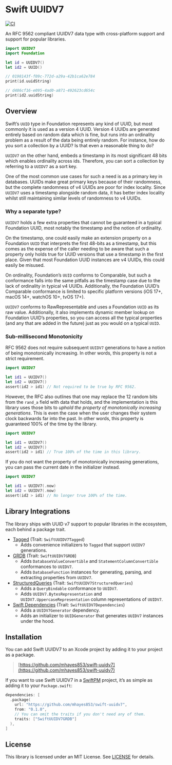 # Swift UUIDV7

[![CI](https://github.com/mhayes853/swift-uuidv7/actions/workflows/ci.yml/badge.svg)](https://github.com/mhayes853/swift-uuidv7/actions/workflows/ci.yml)

An RFC 9562 compliant UUIDV7 data type with cross-platform support and support for popular libraries.

```swift
import UUIDV7
import Foundation

let id = UUIDV7()
let id2 = UUID()

// 0198143f-f09c-772d-a29a-42b1ca62e784
print(id.uuidString)

// d486cf16-e095-4ad0-a871-492623cd654c
print(id2.uuidString)
```

## Overview
Swift’s `UUID` type in Foundation represents any kind of UUID, but most commonly it is used as a version 4 UUID. Version 4 UUIDs are generated entirely based on random data which is fine, but runs into an ordinality problem as a result of the data being entirely random. For instance, how do you sort a collection by a UUID? Is that even a reasonable thing to do?

`UUIDV7` on the other hand, embeds a timestamp in its most significant 48 bits which enables ordinality across ids. Therefore, you can sort a collection by referring to a `UUIDV7` as a sort key.

One of the most common use cases for such a need is as a primary key in databases. UUIDs make great primary keys because of their randomness, but the complete randomness of v4 UUIDs are poor for index locality. Since `UUIDV7` uses a timestamp alongside random data, it has better index locality whilst still maintaining similar levels of randomness to v4 UUIDs.

### Why a separate type?
`UUIDV7` holds a few extra properties that cannot be guaranteed in a typical Foundation UUID, most notably the timestamp and the notion of ordinality.

On the timestamp, one could easily make an extension property on a Foundation `UUID` that interprets the first 48-bits as a timestamp, but this comes as the expense of the caller needing to be aware that such a property only holds true for UUID versions that use a timestamp in the first place. Given that most Foundation UUID instances are v4 UUIDs, this could easily be misused.

On ordinality, Foundation’s `UUID` conforms to Comparable, but such a conformance falls into the same pitfalls as the timestamp case due to the lack of ordinality in typical v4 UUIDs. Additionally, the Foundation UUID’s Comparable conformance is limited to specific platform versions (iOS 17+, macOS 14+, watchOS 10+, tvOS 17+).

`UUIDV7` conforms to RawRepresentable and uses a Foundation `UUID` as its raw value. Additionally, it also implements dynamic member lookup on Foundation UUID’s properties, so you can access all the typical properties (and any that are added in the future) just as you would on a typical `UUID`.

### Sub-millisecond Monotonicity
RFC 9562 does not require subsequent `UUIDV7` generations to have a notion of being monotonically increasing. In other words, this property is not a strict requirement.
```swift
import UUIDV7

let id1 = UUIDV7()
let id2 = UUIDV7()
assert(id2 > id1) // Not required to be true by RFC 9562.
```

However, the RFC also outlines that one may replace the 12 random bits from the `rand_a` field with data that holds, and the implementation is this library uses those bits to _uphold the property of monotonically increasing generations_. This is even the case when the user changes their system clock backwards far into the past. In other words, this property is guaranteed 100% of the time by the library.
```swift
import UUIDV7

let id1 = UUIDV7()
let id2 = UUIDV7()
assert(id2 > id1) // True 100% of the time in this library.
```

If you do not want the property of monotonically increasing generations, you can pass the current date in the initializer instead.
```swift
import UUIDV7

let id1 = UUIDV7(.now)
let id2 = UUIDV7(.now)
assert(id2 > id1) // No longer true 100% of the time.
```

## Library Integrations
The library ships with UUID v7 support to popular libraries in the ecosystem, each behind a package trait.

- [Tagged](https://github.com/pointfreeco/swift-tagged) (Trait: `SwiftUUIDV7Tagged`)
  - Adds convenience initializers to `Tagged` that support `UUIDV7` generations.
- [GRDB](https://github.com/groue/GRDB.swift) (Trait: `SwiftUUIDV7GRDB`)
  - Adds `DatabaseValueConvertible` and `StatementColumnConvertible` conformances to `UUIDV7`.
  - Adds `DatabaseFunction` instances for generating, parsing, and extracting properties from `UUIDV7`.
- [StructuredQueries](https://github.com/pointfreeco/swift-structured-queries) (Trait: `SwiftUUIDV7StructuredQueries`)
  - Adds a `QueryBindable` conformance to `UUIDV7`.
  - Adds `UUIDV7.BytesRepresentation` and `UUIDV7.UppercaseRepresentation` column representations of `UUIDV7`.
- [Swift Dependencies](https://github.com/pointfreeco/swift-dependencies) (Trait: `SwiftUUIDV7Dependencies`)
  - Adds a `UUIDV7Generator` dependency.
  - Adds an initializer to `UUIDGenerator` that generates `UUIDV7` instances under the hood.

## Installation
You can add Swift UUIDV7 to an Xcode project by adding it to your project as a package.

> [https://github.com/mhayes853/swift-uuidv7](https://github.com/mhayes853/swift-uuidv7)

If you want to use Swift UUIDV7 in a [SwiftPM](https://swift.org/package-manager/) project, it’s as simple as adding it to your `Package.swift`:

```swift
dependencies: [
  .package(
    url: "https://github.com/mhayes853/swift-uuidv7",
    from: "0.1.0",
    // You can omit the traits if you don't need any of them.
    traits: ["SwiftUUIDV7GRDB"]
  ),
]
```

## License
This library is licensed under an MIT License. See [LICENSE](https://github.com/mhayes853/swift-uuidv7/blob/main/LICENSE) for details.
